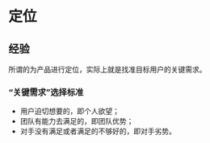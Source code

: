 # 定位

## 经验

所谓的为产品进行定位，实际上就是找准目标用户的关键需求。

### “关键需求”选择标准

* 用户迫切想要的，即个人欲望；
* 团队有能力去满足的，即团队优势；
* 对手没有满足或者满足的不够好的，即对手劣势。



